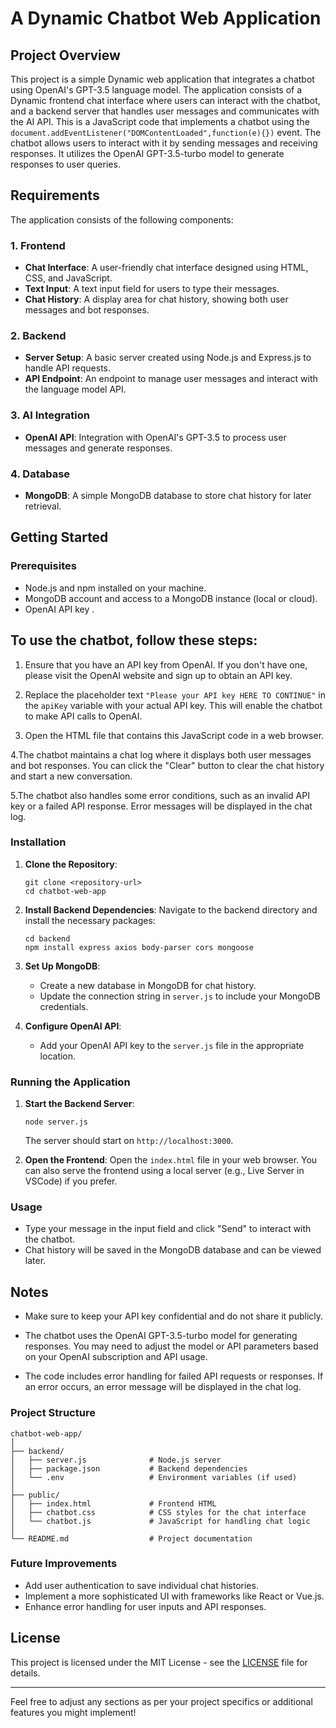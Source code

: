 
# A Dynamic Chatbot Web Application

## Project Overview
This project is a simple Dynamic web application that integrates a chatbot using OpenAI's GPT-3.5 language model. The application consists of a Dynamic frontend chat interface where users can interact with the chatbot, and a backend server that handles user messages and communicates with the AI API.
This is a JavaScript code that implements a  chatbot using the `document.addEventListener("DOMContentLoaded",function(e){})` event. The chatbot allows users to interact with it by sending messages and receiving responses. It utilizes the OpenAI GPT-3.5-turbo model to generate responses to user queries.
## Requirements
The application consists of the following components:

### 1. Frontend
- **Chat Interface**: A user-friendly chat interface designed using HTML, CSS, and JavaScript.
- **Text Input**: A text input field for users to type their messages.
- **Chat History**: A display area for chat history, showing both user messages and bot responses.

### 2. Backend
- **Server Setup**: A basic server created using Node.js and Express.js to handle API requests.
- **API Endpoint**: An endpoint to manage user messages and interact with the language model API.

### 3. AI Integration
- **OpenAI API**: Integration with OpenAI's GPT-3.5 to process user messages and generate responses.

### 4. Database
- **MongoDB**: A simple MongoDB database to store chat history for later retrieval.

## Getting Started

### Prerequisites
- Node.js and npm installed on your machine.
- MongoDB account and access to a MongoDB instance (local or cloud).
- OpenAI API key .
## To use the chatbot, follow these steps:

1. Ensure that you have an API key from OpenAI. If you don't have one, please visit the OpenAI website and sign up to obtain an API key.

2. Replace the placeholder text `"Please your API key HERE TO CONTINUE"` in the `apiKey` variable with your actual API key. This will enable the chatbot to make API calls to OpenAI.

3. Open the HTML file that contains this JavaScript code in a web browser.

4.The chatbot maintains a chat log where it displays both user messages and bot responses. You can click the "Clear" button to clear the chat history and start a new conversation.

5.The chatbot also handles some error conditions, such as an invalid API key or a failed API response. Error messages will be displayed in the chat log.

### Installation

1. **Clone the Repository**:
   ```
   git clone <repository-url>
   cd chatbot-web-app
   ```

2. **Install Backend Dependencies**:
   Navigate to the backend directory and install the necessary packages:
   ```
   cd backend
   npm install express axios body-parser cors mongoose
   ```

3. **Set Up MongoDB**:
   - Create a new database in MongoDB for chat history.
   - Update the connection string in `server.js` to include your MongoDB credentials.

4. **Configure OpenAI API**:
   - Add your OpenAI API key to the `server.js` file in the appropriate location.

### Running the Application

1. **Start the Backend Server**:
   ```
   node server.js
   ```
   The server should start on `http://localhost:3000`.

2. **Open the Frontend**:
   Open the `index.html` file in your web browser. You can also serve the frontend using a local server (e.g., Live Server in VSCode) if you prefer.

### Usage
- Type your message in the input field and click "Send" to interact with the chatbot.
- Chat history will be saved in the MongoDB database and can be viewed later.

 ## Notes

- Make sure to keep your API key confidential and do not share it publicly.

- The chatbot uses the OpenAI GPT-3.5-turbo model for generating responses. You may need to adjust the model or API parameters based on your OpenAI subscription and API usage.

- The code includes error handling for failed API requests or responses. If an error occurs, an error message will be displayed in the chat log.

### Project Structure
```
chatbot-web-app/
│
├── backend/
│   ├── server.js              # Node.js server
│   ├── package.json           # Backend dependencies
│   └── .env                   # Environment variables (if used)
│
├── public/
│   ├── index.html             # Frontend HTML
│   ├── chatbot.css            # CSS styles for the chat interface
│   └── chatbot.js             # JavaScript for handling chat logic
│
└── README.md                  # Project documentation
```

### Future Improvements
- Add user authentication to save individual chat histories.
- Implement a more sophisticated UI with frameworks like React or Vue.js.
- Enhance error handling for user inputs and API responses.

## License
This project is licensed under the MIT License - see the [LICENSE](LICENSE) file for details.

---

Feel free to adjust any sections as per your project specifics or additional features you might implement!

